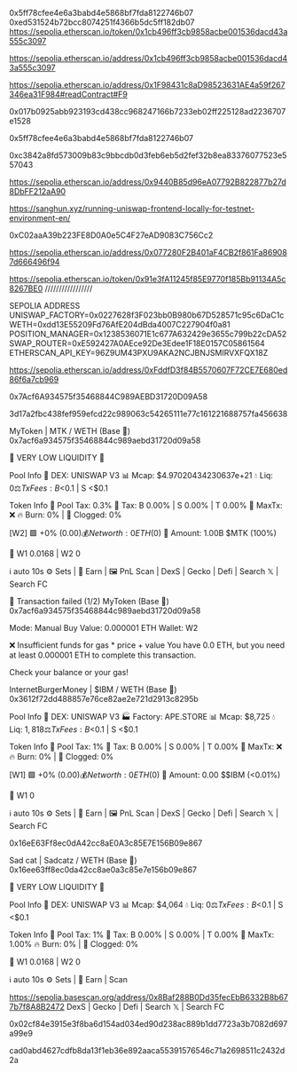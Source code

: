 0x5ff78cfee4e6a3babd4e5868bf7fda8122746b07
0xed531524b72bcc8074251f4366b5dc5ff182db07
https://sepolia.etherscan.io/token/0x1cb496ff3cb9858acbe001536dacd43a555c3097

https://sepolia.etherscan.io/address/0x1cb496ff3cb9858acbe001536dacd43a555c3097


https://sepolia.etherscan.io/address/0x1F98431c8aD98523631AE4a59f267346ea31F984#readContract#F9

0x017b0925abb923193cd438cc968247166b7233eb02ff225128ad2236707e1528

0x5ff78cfee4e6a3babd4e5868bf7fda8122746b07

0xc3842a8fd573009b83c9bbcdb0d3feb6eb5d2fef32b8ea83376077523e557043

https://sepolia.etherscan.io/address/0x9440B85d96eA07792B822877b27d8DbFF212aA90

https://sanghun.xyz/running-uniswap-frontend-locally-for-testnet-environment-en/

0xC02aaA39b223FE8D0A0e5C4F27eAD9083C756Cc2


https://sepolia.etherscan.io/address/0x077280F2B401aF4CB2f861Fa869087d666496f94


https://sepolia.etherscan.io/token/0x91e3fA11245f85E9770f185Bb91134A5c8267BE0 /////////////////


SEPOLIA ADDRESS 
UNISWAP_FACTORY=0x0227628f3F023bb0B980b67D528571c95c6DaC1c
WETH=0xdd13E55209Fd76AfE204dBda4007C227904f0a81
POSITION_MANAGER=0x1238536071E1c677A632429e3655c799b22cDA52
SWAP_ROUTER=0xE592427A0AEce92De3Edee1F18E0157C05861564
ETHERSCAN_API_KEY=96Z9UM43PXU9AKA2NCJBNJSMIRVXFQX18Z


https://sepolia.etherscan.io/address/0xFddfD3f84B5570607F72CE7E680ed86f6a7cb969

0x7Acf6A934575f35468844C989AEBD31720D09A58

3d17a2fbc438fef959efcd22c989063c54265111e77c161221688757fa456638


MyToken | MTK / WETH (Base 🧢)
0x7acf6a934575f35468844c989aebd31720d09a58

🚱 VERY LOW LIQUIDITY 🚱

Pool Info
🦄 DEX: UNISWAP V3
📊 Mcap: $4.97020434230637e+21
💧 Liq: $0
⚖️ TxFees: B <$0.1 | S <$0.1

Token Info
🧾 Pool Tax: 0.3%
💸 Tax: B 0.00% | S 0.00% | T 0.00%
📏 MaxTx: ❌
🔥 Burn: 0% | 🛑 Clogged: 0%

[W2] 🟩 +0% ($0.00)
💰 Net worth: 0 ETH ($0)
💎 Amount: 1.00B $MTK (100%)

💼 W1 0.0168 | W2 0

ℹ️ auto 10s
⚙️ Sets | 💎 Earn | 🖼 PnL
Scan | DexS | Gecko | Defi | Search 𝕏 | Search FC

🔴 Transaction failed (1/2)
MyToken (Base 🧢)
0x7acf6a934575f35468844c989aebd31720d09a58

Mode: Manual Buy 
Value: 0.000001 ETH
Wallet: W2

❌ Insufficient funds for gas * price + value
You have 0.0 ETH, but you need at least 0.000001 ETH to complete this transaction.

Check your balance or your gas!



InternetBurgerMoney | $IBM / WETH (Base 🧢)
0x3612f72dd488857e76ce82ae2e721d2913c8295b

Pool Info
🦄 DEX: UNISWAP V3
🏭 Factory: APE.STORE
📊 Mcap: $8,725
💧 Liq: $1,818
⚖️ TxFees: B <$0.1 | S <$0.1

Token Info
🧾 Pool Tax: 1%
💸 Tax: B 0.00% | S 0.00% | T 0.00%
📏 MaxTx: ❌
🔥 Burn: 0% | 🛑 Clogged: 0%

[W1] 🟩 +0% ($0.00)
💰 Net worth: 0 ETH ($0)
💎 Amount: 0.00 $$IBM (<0.01%)

💼 W1 0

ℹ️ auto 10s
⚙️ Sets | 💎 Earn | 🖼 PnL
Scan | DexS | Gecko | Defi | Search 𝕏 | Search FC


0x16eE63Ff8ec0dA42cc8aE0A3c85E7E156B09e867

Sad cat | Sadcatz / WETH (Base 🧢)
0x16ee63ff8ec0da42cc8ae0a3c85e7e156b09e867

🚱 VERY LOW LIQUIDITY 🚱

Pool Info
🦄 DEX: UNISWAP V3
📊 Mcap: $4,064
💧 Liq: $0
⚖️ TxFees: B <$0.1 | S <$0.1

Token Info
🧾 Pool Tax: 1%
💸 Tax: B 0.00% | S 0.00% | T 0.00%
📏 MaxTx: 1.00%
🔥 Burn: 0% | 🛑 Clogged: 0%

💼 W1 0.0168 | W2 0

ℹ️ auto 10s
⚙️ Sets | 💎 Earn | Scan

https://sepolia.basescan.org/address/0x8Baf288B0Dd35fecEbB6332B8b677b7f8A8B2472
DexS | Gecko | Defi | Search 𝕏 | Search FC

0x02cf84e3915e3f8ba6d154ad034ed90d238ac889b1dd7723a3b7082d697a99e9

cad0abd4627cdfb8da13f1eb36e892aaca55391576546c71a2698511c2432d2a

